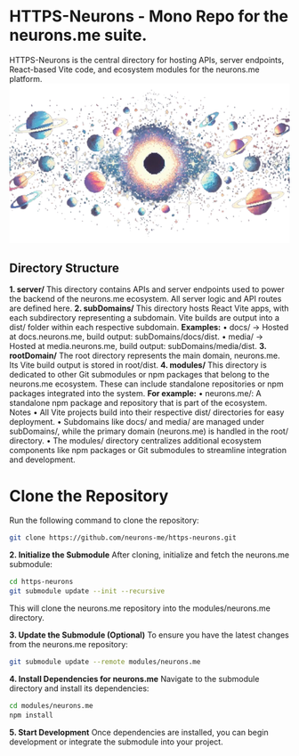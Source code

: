 # HTTPS-Neurons - Mono Repo for the neurons.me suite.
HTTPS-Neurons is the central directory for hosting APIs, server endpoints, React-based Vite code, and ecosystem modules for the neurons.me platform.
![Neuroverse](./rootDomain/public/media/neuroverse.png)
## Directory Structure
**1. server/**
This directory contains APIs and server endpoints used to power the backend of the neurons.me ecosystem. All server logic and API routes are defined here.
**2. subDomains/**
This directory hosts React Vite apps, with each subdirectory representing a subdomain. Vite builds are output into a dist/ folder within each respective subdomain.
**Examples:**
	•	docs/ → Hosted at docs.neurons.me, build output: subDomains/docs/dist.
	•	media/ → Hosted at media.neurons.me, build output: subDomains/media/dist.
**3. rootDomain/**
The root directory represents the main domain, neurons.me. Its Vite build output is stored in root/dist.
**4. modules/**
This directory is dedicated to other Git submodules or npm packages that belong to the neurons.me ecosystem. These can include standalone repositories or npm packages integrated into the system.
**For example:**
	•	neurons.me/: A standalone npm package and repository that is part of the ecosystem.
Notes
	•	All Vite projects build into their respective dist/ directories for easy deployment.
	•	Subdomains like docs/ and media/ are managed under subDomains/, while the primary domain (neurons.me) is handled in the root/ directory.
	•	The modules/ directory centralizes additional ecosystem components like npm packages or Git submodules to streamline integration and development.

# Clone the Repository
Run the following command to clone the repository:
```bash
git clone https://github.com/neurons-me/https-neurons.git
```
**2. Initialize the Submodule**
After cloning, initialize and fetch the neurons.me submodule:
```bash
cd https-neurons
git submodule update --init --recursive
```
This will clone the neurons.me repository into the modules/neurons.me directory.

**3. Update the Submodule (Optional)**
To ensure you have the latest changes from the neurons.me repository:
```bash
git submodule update --remote modules/neurons.me
```
**4. Install Dependencies for neurons.me**
Navigate to the submodule directory and install its dependencies:
```bash
cd modules/neurons.me
npm install
```
**5. Start Development**
Once dependencies are installed, you can begin development or integrate the submodule into your project.

